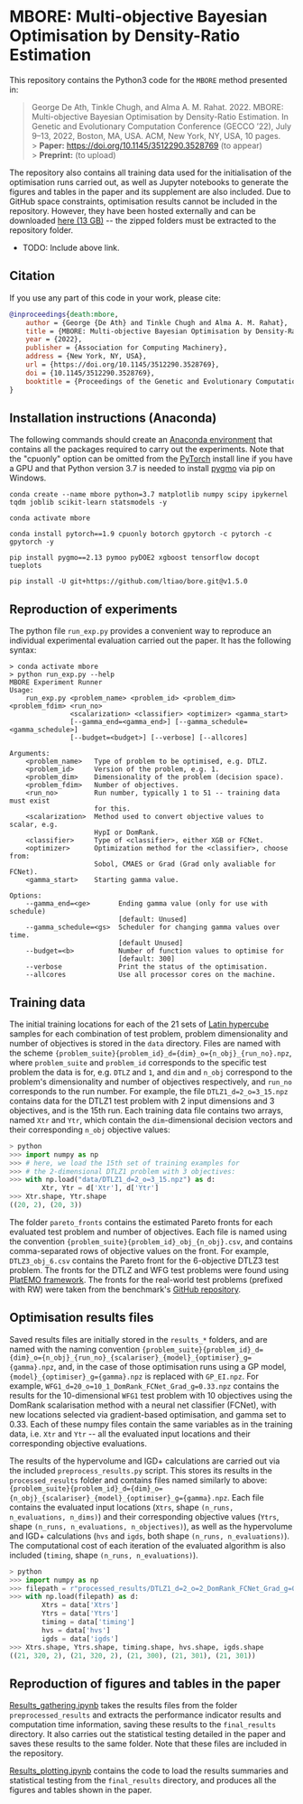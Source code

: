 # MBORE: Multi-objective Bayesian Optimisation by Density-Ratio Estimation

This repository contains the Python3 code for the `MBORE` method presented in:

> George De Ath, Tinkle Chugh, and Alma A. M. Rahat. 2022. MBORE: Multi-objective Bayesian Optimisation by Density-Ratio Estimation. In Genetic and Evolutionary Computation Conference (GECCO ’22), July 9–13, 2022, Boston, MA, USA. ACM, New York, NY, USA, 10 pages.
<br/>> **Paper:** <https://doi.org/10.1145/3512290.3528769> (to appear)
<br/>> **Preprint:** (to upload)

The repository also contains all training data used for the initialisation of
the optimisation runs carried out, as well as Jupyter notebooks to generate the
figures and tables in the paper and its supplement are also included.
Due to GitHub space constraints,
optimisation results cannot be included in the repository. However, they have
been hosted externally and can be downloaded [here (13 GB)](INCLUDE) -- the
zipped folders must be extracted to the repository folder.

- TODO: Include above link.

## Citation

If you use any part of this code in your work, please cite:

```bibtex
@inproceedings{death:mbore,
    author = {George {De Ath} and Tinkle Chugh and Alma A. M. Rahat},
    title = {MBORE: Multi-objective Bayesian Optimisation by Density-Ratio Estimation},
    year = {2022},
    publisher = {Association for Computing Machinery},
    address = {New York, NY, USA},
    url = {https://doi.org/10.1145/3512290.3528769},
    doi = {10.1145/3512290.3528769},
    booktitle = {Proceedings of the Genetic and Evolutionary Computation Conference},
}
```

## Installation instructions (Anaconda)
The following commands should create an
[Anaconda environment](https://www.anaconda.com/products/distribution) that
contains all the packages required to carry out the experiments.
Note that the "cpuonly" option can be omitted from the
[PyTorch](https://github.com/pytorch/pytorch) install line if you have a GPU
and that Python version 3.7 is needed to install
[pygmo](https://esa.github.io/pygmo2/) via pip on Windows.

```shell
conda create --name mbore python=3.7 matplotlib numpy scipy ipykernel tqdm joblib scikit-learn statsmodels -y

conda activate mbore

conda install pytorch==1.9 cpuonly botorch gpytorch -c pytorch -c gpytorch -y

pip install pygmo==2.13 pymoo pyDOE2 xgboost tensorflow docopt tueplots

pip install -U git+https://github.com/ltiao/bore.git@v1.5.0
```

## Reproduction of experiments

The python file `run_exp.py` provides a convenient way to reproduce an
individual experimental evaluation carried out the paper. It has the following
syntax:

```script
> conda activate mbore
> python run_exp.py --help
MBORE Experiment Runner
Usage:
    run_exp.py <problem_name> <problem_id> <problem_dim> <problem_fdim> <run_no>
               <scalarization> <classifier> <optimizer> <gamma_start>
               [--gamma_end=<gamma_end>] [--gamma_schedule=<gamma_schedule>]
               [--budget=<budget>] [--verbose] [--allcores]

Arguments:
    <problem_name>   Type of problem to be optimised, e.g. DTLZ.
    <problem_id>     Version of the problem, e.g. 1.
    <problem_dim>    Dimensionality of the problem (decision space).
    <problem_fdim>   Number of objectives.
    <run_no>         Run number, typically 1 to 51 -- training data must exist
                     for this.
    <scalarization>  Method used to convert objective values to scalar, e.g.
                     HypI or DomRank.
    <classifier>     Type of <classifier>, either XGB or FCNet.
    <optimizer>      Optimization method for the <classifier>, choose from:
                     Sobol, CMAES or Grad (Grad only avaliable for FCNet).
    <gamma_start>    Starting gamma value.

Options:
    --gamma_end=<ge>       Ending gamma value (only for use with schedule)
                           [default: Unused]
    --gamma_schedule=<gs>  Scheduler for changing gamma values over time.
                           [default Unused]
    --budget=<b>           Number of function values to optimise for
                           [default: 300]
    --verbose              Print the status of the optimisation.
    --allcores             Use all processor cores on the machine.
```

## Training data
The initial training locations for each of the 21 sets of
[Latin hypercube](https://www.jstor.org/stable/1268522) samples for each
combination of test problem, problem dimensionality and number of objectives is
stored in the `data` directory. Files are named with the scheme
`{problem_suite}{problem_id}_d={dim}_o={n_obj}_{run_no}.npz`, where
`problem_suite` and `problem_id` corresponds to the specific test problem the
data is for, e.g. `DTLZ` and `1`, and `dim` and `n_obj` correspond to the
problem's dimensionality and number of objectives respectively, and `run_no`
corresponds to the run number. For example, the file `DTLZ1_d=2_o=3_15.npz`
contains data for the DTLZ1 test problem with 2 input dimensions and 3
objectives, and is the 15th run. Each training data file contains two arrays,
named `Xtr` and `Ytr`, which contain the `dim`-dimensional decision vectors and
their corresponding `n_obj` objective values:

```python
> python
>>> import numpy as np
>>> # here, we load the 15th set of training examples for
>>> # the 2-dimensional DTLZ1 problem with 3 objectives:
>>> with np.load("data/DTLZ1_d=2_o=3_15.npz") as d:
        Xtr, Ytr = d['Xtr'], d['Ytr']
>>> Xtr.shape, Ytr.shape
((20, 2), (20, 3))
```

The folder `pareto_fronts` contains the estimated Pareto fronts for each
evaluated test problem and number of objectives. Each file is named using the
convention `{problem_suite}{problem_id}_obj_{n_obj}.csv`, and
contains comma-separated rows of objective values on the front. For example,
`DTLZ3_obj_6.csv` contains the Pareto front for the 6-objective DTLZ3 test
problem. The fronts for the DTLZ and WFG test problems were found using
[PlatEMO framework](https://ieeexplore.ieee.org/document/8065138). The fronts
for the real-world test problems (prefixed with RW) were taken from the
benchmark's [GitHub repository](https://github.com/ryojitanabe/reproblems).

## Optimisation results files
Saved results files are initially stored in the `results_*` folders, and are
named with the naming convention
`{problem_suite}{problem_id}_d={dim}_o={n_obj}_{run_no}_{scalariser}_{model}_{optimiser}_g={gamma}.npz`,
and, in the case of those optimisation runs using a GP model,
`{model}_{optimiser}_g={gamma}.npz` is replaced with `GP_EI.npz`. For example,
`WFG1_d=20_o=10_1_DomRank_FCNet_Grad_g=0.33.npz` contains the results for the
10-dimensional `WFG1` test problem with 10 objectives using the DomRank
scalarisation method with a neural net classifier (FCNet), with new
locations selected via gradient-based optimisation, and gamma set to 0.33.
Each of these numpy files contain the same variables as in the training data,
i.e. `Xtr` and `Ytr` -- all the evaluated input locations and their
corresponding objective evaluations.

The results of the hypervolume and IGD+ calculations are carried out via the
included `preprocess_results.py` script. This stores its results in the
`processed_results` folder and contains files named similarly to above:
`{problem_suite}{problem_id}_d={dim}_o={n_obj}_{scalariser}_{model}_{optimiser}_g={gamma}.npz`.
Each file contains the evaluated input locations
(`Xtrs`, shape `(n_runs, n_evaluations, n_dims)`) and their corresponding
objective values (`Ytrs`, shape `(n_runs, n_evaluations, n_objectives)`),
as well as the hypervolume and IGD+ calculations
(`hvs` and `igds`, both shape `(n_runs, n_evaluations)`). The computational cost
of each iteration of the evaluated algorithm is also included
(`timing`, shape `(n_runs, n_evaluations)`).

```python
> python
>>> import numpy as np
>>> filepath = r"processed_results/DTLZ1_d=2_o=2_DomRank_FCNet_Grad_g=0.33.npz"
>>> with np.load(filepath) as d:
        Xtrs = data['Xtrs']
        Ytrs = data['Ytrs']
        timing = data['timing']
        hvs = data['hvs']
        igds = data['igds']
>>> Xtrs.shape, Ytrs.shape, timing.shape, hvs.shape, igds.shape
((21, 320, 2), (21, 320, 2), (21, 300), (21, 301), (21, 301))
```

## Reproduction of figures and tables in the paper
[Results_gathering.ipynb](Results_gathering.ipynb) takes the results files from
the folder `preprocessed_results` and extracts the performance
indicator results and computation time information, saving these results to the
`final_results` directory. It also carries out the statistical testing detailed
in the paper and saves these results to the same folder. Note that these files
are included in the repository.

[Results_plotting.ipynb](Results_plotting.ipynb) contains the code to load the
results summaries and statistical testing from the `final_results` directory,
and produces all the figures and tables shown in the paper.
